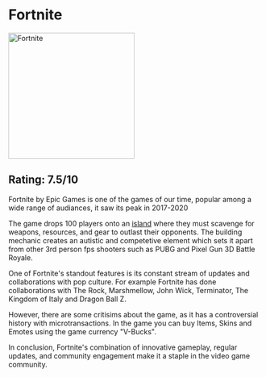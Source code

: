 </head>
<body>
  <h1>Fortnite </h1>
<img src="https://upload.wikimedia.org/wikipedia/commons/thumb/0/0e/FortniteLogo.svg/250px-FortniteLogo.svg.png" alt="Fortnite" style="width:250px;height:250px;">
  <h2>Rating: 7.5/10</h2>
  <p>
Fortnite by Epic Games is one of the games of our time, popular among a wide range of audiances, it saw its peak in 2017-2020  </p>
  <p>
    The game drops 100 players onto an <a href="https://www.google.com.au/maps/place/90+King+St,+Mascot+NSW+2020/@-33.931192,151.2017673,17z/data=!3m1!4b1!4m6!3m5!1s0x6b12b10980b0713f:0xf99a70971fe96ea2!8m2!3d-33.9311965!4d151.2043476!16s%2Fg%2F11c4sgwy9r?entry=tts&shorturl=1">island</a> where they must scavenge for weapons, resources, and gear to outlast their opponents. The building mechanic creates an autistic and competetive element which sets it apart from other 3rd person fps shooters such as PUBG and Pixel Gun 3D Battle Royale.
  </p>
  <p>
    One of Fortnite's standout features is its constant stream of updates and collaborations with pop culture. For example Fortnite has done collaborations with The Rock, Marshmellow, John Wick, Terminator, The Kingdom of Italy and Dragon Ball Z.
  </p>
  <p>
    However, there are some critisims about the game, as it has a controversial history with microtransactions. In the game you can buy Items, Skins and Emotes using the game currency "V-Bucks". 
  </p>
  <p>
    In conclusion, Fortnite's combination of innovative gameplay, regular updates, and community engagement make it a staple in the video game community.
  </p>
</body>
</html>
